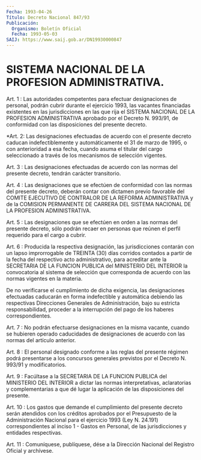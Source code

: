 ```yaml
---
Fecha: 1993-04-26
Título: Decreto Nacional 847/93
Publicación:
  Organismo: Boletín Oficial
  Fecha: 1993-05-03
SAIJ: https://www.saij.gob.ar/DN19930000847
---
```

# SISTEMA NACIONAL DE LA PROFESION ADMINISTRATIVA.

<a id="1"></a>
Art. 1 : Las autoridades competentes para efectuar designaciones  de  personal,  podrán  cubrir  durante  el ejercicio 1993, las vacantes financiadas existentes en las jurisdicciones  en las  que  rija  el  SISTEMA NACIONAL DE LA PROFESION ADMINISTRATIVA aprobado  por  el  Decreto   N.  993/91,  de  conformidad  con  las disposiciones del presente  decreto.

<a id="2"></a>
*Art.  2:  Las  designaciones  efectuadas  de  acuerdo  con el presente  decreto  caducan  indefectiblemente y automáticamente  el 31 de marzo de 1995,  o  con anterioridad a esa fecha, cuando asuma el titular del cargo seleccionado  a  través  de  los mecanismos de selección vigentes.

<a id="3"></a>
Art. 3 : Las designaciones efectuadas de acuerdo con las normas del presente decreto, tendrán carácter transitorio.

<a id="4"></a>
Art.  4 : Las designaciones que se efectúen de conformidad con las  normas del  presente  decreto,  deberán  contar  con  dictamen previo  favorable  del  COMITE EJECUTIVO DE CONTRALOR DE LA REFORMA ADMINISTRATIVA y de la COMISION  PERMANENTE  DE CARRERA DEL SISTEMA NACIONAL DE LA PROFESION ADMINISTRATIVA.

<a id="5"></a>
Art.  5  :  Las  designaciones  que se efectúen en orden a las normas del presente decreto, sólo podrán  recaer  en  personas  que reúnen el perfil requerido para el cargo a cubrir.

<a id="6"></a>
Art. 6 : Producida la respectiva designación, las jurisdicciones  contarán con un lapso improrrogable de TREINTA (30) días corridos contados  a  partir  de  la fecha del respectivo acto administrativo,  para acreditar ante la SECRETARIA  DE  LA  FUNCION PUBLICA del MINISTERIO  DEL  INTERIOR la convocatoria al sistema de selección que corresponda de acuerdo  con las normas vigentes en la materia.

De  no  verificarse  el  cumplimiento  de  dicha   exigencia,  las designaciones   efectuadas  caducarán  en  forma  indefectible    y automática  debiendo   las  respectivas  Direcciones  Generales  de Administración, bajo su  estricta  responsabilidad,  proceder  a la interrupción del pago de los haberes correspondientes.

<a id="7"></a>
Art.  7  :  No  podrán  efectuarse  designaciones  en la misma vacante,  cuando  se  hubieren operado caducidades de designaciones de acuerdo con las normas del artículo anterior.

<a id="8"></a>
Art.  8  :  El  personal  designado  conforme a las reglas del presente  régimen  podrá  presentarse  a  los  concursos  generales previstos por el Decreto N. 993/91 y modificatorios.

<a id="9"></a>
Art.  9  : Facúltase a la SECRETARIA DE LA FUNCION PUBLICA del MINISTERIO  DEL  INTERIOR  a  dictar  las  normas  interpretativas, aclaratorias  y complementarias a que dé lugar la aplicación de las disposiciones del presente.

<a id="10"></a>
Art.  10 : Los gastos que demande el cumplimiento del presente decreto  serán    atendidos  con  los  créditos  aprobados  por  el Presupuesto de la Administración  Nacional  para  el ejercicio 1993 (Ley N. 24.191) correspondientes al inciso 1 - Gastos  en  Personal, de las jurisdicciones y entidades respectivas.

<a id="11"></a>
Art. 11 : Comuníquese, publíquese, dése a la Dirección Nacional del Registro Oficial y archívese.